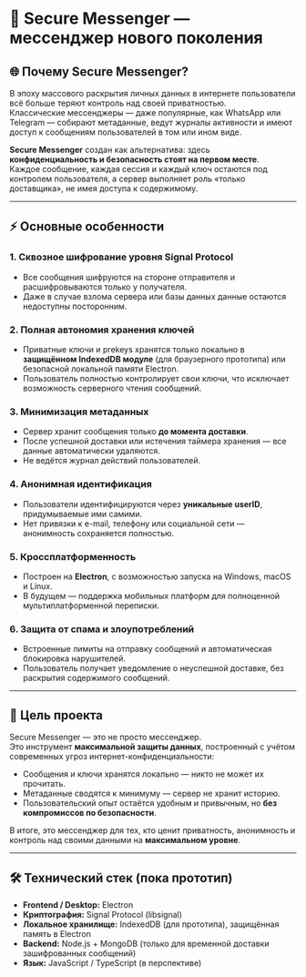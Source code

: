 # 🔐 Secure Messenger — мессенджер нового поколения

## 🌐 Почему Secure Messenger?

В эпоху массового раскрытия личных данных в интернете пользователи всё больше теряют контроль над своей приватностью.  
Классические мессенджеры — даже популярные, как WhatsApp или Telegram — собирают метаданные, ведут журналы активности и имеют доступ к сообщениям пользователей в том или ином виде.  

**Secure Messenger** создан как альтернатива: здесь **конфиденциальность и безопасность стоят на первом месте**.  
Каждое сообщение, каждая сессия и каждый ключ остаются под контролем пользователя, а сервер выполняет роль «только доставщика», не имея доступа к содержимому.

---

## ⚡ Основные особенности

### 1. Сквозное шифрование уровня Signal Protocol
- Все сообщения шифруются на стороне отправителя и расшифровываются только у получателя.  
- Даже в случае взлома сервера или базы данных данные остаются недоступны посторонним.

### 2. Полная автономия хранения ключей
- Приватные ключи и prekeys хранятся только локально в **защищённом IndexedDB модуле** (для браузерного прототипа) или безопасной локальной памяти Electron.  
- Пользователь полностью контролирует свои ключи, что исключает возможность серверного чтения сообщений.

### 3. Минимизация метаданных
- Сервер хранит сообщения только **до момента доставки**.  
- После успешной доставки или истечения таймера хранения — все данные автоматически удаляются.  
- Не ведётся журнал действий пользователей.

### 4. Анонимная идентификация
- Пользователи идентифицируются через **уникальные userID**, придумываемые ими самими.  
- Нет привязки к e-mail, телефону или социальной сети — анонимность сохраняется полностью.

### 5. Кроссплатформенность
- Построен на **Electron**, с возможностью запуска на Windows, macOS и Linux.  
- В будущем — поддержка мобильных платформ для полноценной мультиплатформенной переписки.

### 6. Защита от спама и злоупотреблений
- Встроенные лимиты на отправку сообщений и автоматическая блокировка нарушителей.  
- Пользователь получает уведомление о неуспешной доставке, без раскрытия содержимого сообщений.

---

## 🎯 Цель проекта

Secure Messenger — это не просто мессенджер.  
Это инструмент **максимальной защиты данных**, построенный с учётом современных угроз интернет-конфиденциальности:  

- Сообщения и ключи хранятся локально — никто не может их прочитать.  
- Метаданные сводятся к минимуму — сервер не хранит историю.  
- Пользовательский опыт остаётся удобным и привычным, но **без компромиссов по безопасности**.

В итоге, это мессенджер для тех, кто ценит приватность, анонимность и контроль над своими данными на **максимальном уровне**.

---

## 🛠 Технический стек (пока прототип)

- **Frontend / Desktop:** Electron  
- **Криптография:** Signal Protocol (libsignal)  
- **Локальное хранилище:** IndexedDB (для прототипа), защищённая память в Electron  
- **Backend:** Node.js + MongoDB (только для временной доставки зашифрованных сообщений)  
- **Язык:** JavaScript / TypeScript (в перспективе)
